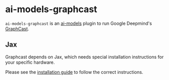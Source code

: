 # ai-models-graphcast

`ai-models-graphcast` is an [ai-models](https://github.com/ecmwf-lab/ai-models) plugin to run Google Deepmind's [GraphCast](https://github.com/deepmind/graphcast).

## Jax

Graphcast depends on Jax, which needs special installation instructions for your specific hardware.

Please see the [installation guide](https://github.com/google/jax#installation) to follow the correct instructions.
